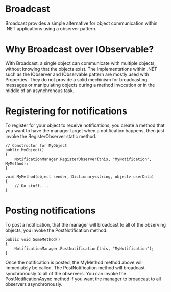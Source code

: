 Broadcast
=========

Broadcast provides a simple alternative for object communication within .NET applications using a observer pattern.

Why Broadcast over IObservable?
===============================

With Broadcast, a single object can communicate with multiple objects, without knowing that the objects exist. The  implementations within .NET such as the IObserver and IObservable pattern are mostly used with Properties. They do not provide a solid mechinism for broadcasting messages or manipulating objects during a method invocation or in the middle of an asynchronous task.

Registering for notifications
=============================

To register for your object to receive notifications, you create a method that you want to have the manager target when a notification happens, then just invoke the RegisterObserver static method.

```
// Constructor for MyObject
public MyObject()
{
    NotificationManager.RegisterObserver(this, "MyNotification", MyMethod);
}

void MyMethod(object sender, Dictionary<string, object> userData)
{
    // Do stuff....
}
```

Posting notifications
=====================

To post a notification, that the manager will broadcast to all of the observing objects, you invoke the PostNotification method.

```
public void SomeMethod()
{
    NotificationManager.PostNotification(this, "MyNotification");
}
```

Once the notification is posted, the MyMethod method above will immediately be called. The PostNotification method will broadcast synchronously to all of the observers. You can invoke the PostNotificationAsync method if you want the manager to broadcast to all observers asynchronously.
